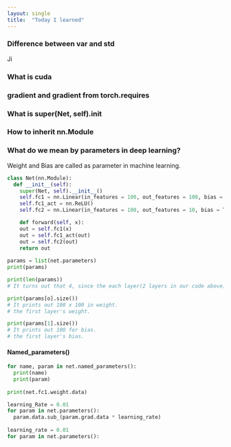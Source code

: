 ```yaml
---
layout: single
title:  "Today I learned"
---
```


### Difference between var and std

Ji





### What is cuda



### gradient and gradient from torch.requires





### What is super(Net, self).__init__



### How to inherit nn.Module



### What do we mean by parameters in deep learning?

Weight and Bias are called as parameter in machine learning.

```python
class Net(nn.Module):
  def __init__(self):
    super(Net, self).__init__()
    self.fc1 = nn.Linear(in_features = 100, out_features = 100, bias = True)
    self.fc1_act = nn.ReLU()
    self.fc2 = nn.Linear(in_features = 100, out_features = 10, bias = True)

	def forward(self, x):
    out = self.fc1(x)
    out = self.fc1_act(out)
    out = self.fc2(out)  
    return out
  
params = list(net.parameters)
print(params)

print(len(params))		
# It turns out that 4, since the each layer(2 layers in our code above) has weight and bias.

print(params[o].size())
# It prints out 100 x 100 in weight.
# the first layer's weight.

print(params[1].size())
# It prints out 100 for bias.
# the first layer's bias.
```

#### Named_parameters()

```python
for name, param in net.named_parameters():
  print(name)
  print(param)
  
print(net.fc1.weight.data)
```



```python
learning_Rate = 0.01
for param in net.parameters():
  param.data.sub_(param.grad.data * learning_rate)
  
learning_rate = 0.01
for param in net.parameters():
  
	
```



